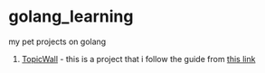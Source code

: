 # golang_learning
my pet projects on golang

1. [TopicWall](https://github.com/GamGas/golang_learning/tree/main/1.topicwall/ "TopicWall main repo") - this is a project that i follow the guide from  [this link](https://fokusov.com/posts/razrabotka-web-prilozhenij-i-mikroservisov-na-golang-s-gin/ "to guide")